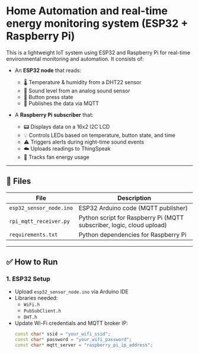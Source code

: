 # Home Automation and real-time energy monitoring system (ESP32 + Raspberry Pi)

This is a lightweight IoT system using ESP32 and Raspberry Pi for real-time environmental monitoring and automation. It consists of:

- An **ESP32 node** that reads:
  - 🌡️ Temperature & humidity from a DHT22 sensor
  - 🎤 Sound level from an analog sound sensor
  - 🔘 Button press state
  - 📡 Publishes the data via MQTT

- A **Raspberry Pi subscriber** that:
  - 📟 Displays data on a 16x2 I2C LCD
  - 💡 Controls LEDs based on temperature, button state, and time
  - ⚠️ Triggers alerts during night-time sound events
  - ☁️ Uploads readings to ThingSpeak
  - 🔋 Tracks fan energy usage

---

## 📂 Files

| File                    | Description                              |
|-------------------------|------------------------------------------|
| `esp32_sensor_node.ino` | ESP32 Arduino code (MQTT publisher)      |
| `rpi_mqtt_receiver.py`  | Python script for Raspberry Pi (MQTT subscriber, logic, cloud upload) |
| `requirements.txt`      | Python dependencies for Raspberry Pi     |

---

## ✅ How to Run

### 1. ESP32 Setup

- Upload `esp32_sensor_node.ino` via Arduino IDE
- Libraries needed:
  - `WiFi.h`
  - `PubSubClient.h`
  - `DHT.h`
- Update Wi-Fi credentials and MQTT broker IP:
  ```cpp
  const char* ssid = "your_wifi_ssid";
  const char* password = "your_wifi_password";
  const char* mqtt_server = "raspberry_pi_ip_address";

